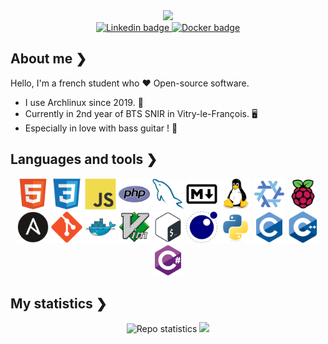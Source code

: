 <div id="header" align="center">
  <img src="https://media.giphy.com/media/lRLzrbhmh5pFf4jOga/giphy.gif" width="200"/>  
  <div id="badges">
    <a href="https://www.linkedin.com/in/marchandleo">
      <img src="https://img.shields.io/badge/LinkedIn-blue?style=for-the-badge&logo=linkedin&logoColor=white" alt="Linkedin badge"/>
    </a>
    <a href="https://hub.docker.com/u/kaniville">
      <img src="https://img.shields.io/badge/Docker-green?style=for-the-badge&logo=docker&logoColor=white" alt="Docker badge"/>
    </a>
  </div>
</div>

## About me ❯
<div id="about">
<p>Hello, I'm a french student who ❤️ Open-source software.</p>
<ul>
  <li>I use Archlinux since 2019. 🎊</li>
  <li>Currently in 2nd year of BTS SNIR in Vitry-le-François. 🖥️</li>
  <li>Especially in love with bass guitar ! 🎸</li>
</ul>

## Languages and tools ❯
<div id="icons" align="center">
   <img src="https://github.com/devicons/devicon/blob/master/icons/html5/html5-original.svg" alt="Html 5" width="50"/>
  <img src="https://github.com/devicons/devicon/blob/master/icons/css3/css3-original.svg" alt="Css 3" width="50"/>
  <img src="https://github.com/devicons/devicon/blob/master/icons/javascript/javascript-original.svg" alt="Javascript" width="50"/>
  <img src="https://github.com/devicons/devicon/blob/master/icons/php/php-original.svg" alt="Php" width="50"/>
  <img src="https://github.com/devicons/devicon/blob/master/icons/mysql/mysql-original.svg" alt="Mysql" width="50"/>
  <img src="https://github.com/devicons/devicon/blob/master/icons/markdown/markdown-original.svg" alt="Markdown" width="50"/>
  
  <img src="https://github.com/devicons/devicon/blob/master/icons/linux/linux-original.svg" alt="Linux" width="50"/>
  <img src="https://github.com/devicons/devicon/blob/master/icons/nixos/nixos-original.svg" alt="Nixos" width="50"/>
  <img src="https://github.com/devicons/devicon/blob/master/icons/raspberrypi/raspberrypi-original.svg" alt="Raspberry Pi" width="50"/>
  
  <img src="https://github.com/devicons/devicon/blob/master/icons/ansible/ansible-original.svg" alt="Ansible" width="50"/>
  <img src="https://github.com/devicons/devicon/blob/master/icons/git/git-original.svg" alt="Git" width="50"/>
  <img src="https://github.com/devicons/devicon/blob/master/icons/docker/docker-original.svg" alt="Docker" width="50"/>
  <img src="https://github.com/devicons/devicon/blob/master/icons/vim/vim-original.svg" alt="Vim" width="50"/>
    
  <img src="https://github.com/devicons/devicon/blob/master/icons/bash/bash-original.svg" alt="Bash" width="50"/>
  <img src="https://github.com/devicons/devicon/blob/master/icons/lua/lua-original.svg" alt="Lua" width="50"/>
  <img src="https://github.com/devicons/devicon/blob/master/icons/python/python-original.svg" alt="Python" width="50"/>
  <img src="https://github.com/devicons/devicon/blob/master/icons/c/c-original.svg" alt="C" width="50"/>
  <img src="https://github.com/devicons/devicon/blob/master/icons/cplusplus/cplusplus-original.svg" alt="C++" width="50"/>
  <img src="https://github.com/devicons/devicon/blob/master/icons/csharp/csharp-original.svg" alt="C#" width="50"/>
</div>

## My statistics ❯
<div id="stats" align="center">
  <img src="https://github-readme-stats.vercel.app/api/?username=Kaniville&show_icons=true" alt="Repo statistics" />
  <img src="https://github-readme-stats.vercel.app/api/top-langs/?username=Kaniville" alt"Top languages" />
</div>

